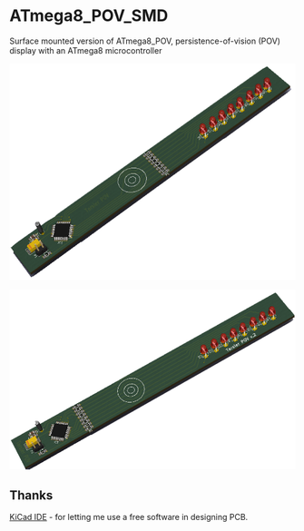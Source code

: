 # ATmega8_POV_SMD

Surface mounted version of ATmega8_POV, persistence-of-vision (POV) display with an ATmega8 microcontroller

![Image1](ATmega8_POV_SMD.png?raw=true "Atmega 8 POV SMD")

![Image1](ATmega8_POV_SMD.v2.png?raw=true "Atmega 8 POV SMD")


## Thanks

[KiCad IDE](http://kicad-pcb.org/) - for letting me use a free software in designing PCB.